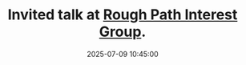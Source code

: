 ---
title: >-
  Invited talk at <a href="https://datasig.ac.uk/event/tiexin-qin">Rough Path Interest Group</a>.
date: 2025-07-09 10:45:00
---